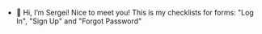 - 👋 Hi, I’m Sergei! Nice to meet you!
This is my checklists for forms: "Log In", "Sign Up" and "Forgot Password"
